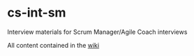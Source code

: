 # cs-int-sm
Interview materials for Scrum Manager/Agile Coach interviews

All content contained in the [wiki](https://github.com/peterrhysthomas/cs-int-sm/wiki)
